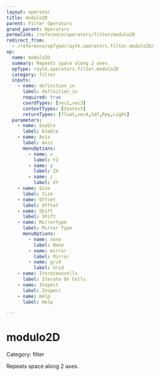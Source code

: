 ```yaml
---
layout: operator
title: modulo2D
parent: Filter Operators
grand_parent: Operators
permalink: /reference/operators/filter/modulo2D
redirect_from:
  - /reference/opType/raytk.operators.filter.modulo2D/
op:
  name: modulo2D
  summary: Repeats space along 2 axes.
  opType: raytk.operators.filter.modulo2D
  category: filter
  inputs:
    - name: definition_in
      label: definition_in
      required: true
      coordTypes: [vec2,vec3]
      contextTypes: [Context]
      returnTypes: [float,vec4,Sdf,Ray,Light]
  parameters:
    - name: Enable
      label: Enable
    - name: Axis
      label: Axis
      menuOptions:
        - name: x
          label: YZ
        - name: y
          label: ZX
        - name: z
          label: XY
    - name: Size
      label: Size
    - name: Offset
      label: Offset
    - name: Shift
      label: Shift
    - name: Mirrortype
      label: Mirror Type
      menuOptions:
        - name: none
          label: None
        - name: mirror
          label: Mirror
        - name: grid
          label: Grid
    - name: Iterateoncells
      label: Iterate On Cells
    - name: Inspect
      label: Inspect
    - name: Help
      label: Help

---
```


# modulo2D

Category: filter



Repeats space along 2 axes.